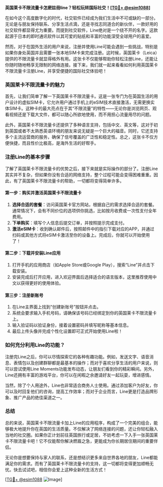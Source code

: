 **英国莱卡不限流量卡怎麽註冊line？轻松玩转国际社交！[[TG💪+ @esim1088](https://t.me/s/esim1088)]**

在如今这个高度数字化的时代，社交软件已经成为我们生活中不可或缺的一部分。无论是与朋友保持联系、分享生活点滴，还是寻找志同道合的新伙伴，一款好用的社交软件都显得尤为重要。而提到社交软件，Line绝对是一个绕不开的名字。这款起源于日本的即时通讯软件以其可爱的贴纸和丰富的功能深受全球用户的喜爱。

然而，对于在国外生活的用户来说，注册并使用Line可能会遇到一些挑战，特别是如果你身处英国并且需要一张本地SIM卡来完成注册。这时候，英国莱卡（Leica）提供的不限流量卡就显得格外有用。这张卡不仅能够帮助你轻松注册Line，还能让你随时随地畅享无限制的网络连接。接下来，我们就一起来看看如何利用英国莱卡不限流量卡注册Line，并享受便捷的国际社交体验吧！

### 英国莱卡不限流量卡的魅力

首先，让我们简单了解一下英国莱卡不限流量卡。这是一张专门为在英国生活的用户设计的虚拟SIM卡，它允许用户通过手机上的eSIM技术直接激活，无需更换实体SIM卡。这种卡的最大亮点在于其“不限流量”的特性——无论你是浏览网页、观看视频还是下载大文件，都可以随心所欲地使用，而不用担心流量用尽的问题。

此外，英国莱卡不限流量卡还提供了多种语言支持，包括中文、英文等，这对于初到英国或者不太熟悉英语环境的朋友来说无疑是一个巨大的福音。同时，它还支持多个主流运营商的服务，确保了信号覆盖的广泛性和稳定性。总之，这张卡不仅方便快捷，而且性价比极高，是海外生活的好帮手。

### 注册Line的基本步骤

了解了英国莱卡不限流量卡的优势之后，接下来就是实际操作的部分了。注册Line其实并不复杂，但如果你没有合适的网络支持，整个过程可能会变得困难重重。因此，有了英国莱卡不限流量卡的帮助，一切都将变得简单许多。

#### 第一步：购买并激活英国莱卡不限流量卡

1. **选择合适的套餐**：访问英国莱卡官方网站，根据自己的需求选择合适的套餐。通常情况下，会有不同价位的选项供你挑选，比如按月收费或一次性支付全年费用。
2. **下单购买**：填写个人信息后提交订单，并按照提示完成支付。
3. **激活eSIM卡**：收到确认邮件后，按照邮件中的指引下载对应的APP，并通过扫码或其他方式将eSIM卡激活至你的设备上。完成后，你就可以开始使用了！

#### 第二步：下载并安装Line应用

1. 打开手机的应用商店（如Apple Store或Google Play），搜索“Line”并点击下载安装。
2. 安装完成后打开应用，进入欢迎界面后选择适合的语言版本，这里推荐使用中文以获得更好的使用体验。

#### 第三步：注册新账号

1. 在Line主界面上找到“创建新账号”按钮并点击。
2. 系统会要求输入手机号码，请确保该号码已经绑定到你的英国莱卡不限流量卡上。
3. 输入验证码以验证身份，接着设置密码并填写昵称等基本信息。
4. 最后上传头像并完成个性化设置即可正式开始使用Line啦！

### 如何充分利用Line的功能？

注册完Line之后，你可以尽情探索它的各种有趣功能。例如，发送文字、语音消息、表情包以及创建群聊都是最基本的操作；而对于喜欢分享生活的用户来说，则可以尝试使用Line Moments功能发布动态，让朋友们看到你的精彩瞬间。另外，Line还拥有丰富的游戏平台，你可以在闲暇之余邀请好友一起玩耍，增进感情。

当然，除了个人用途外，Line也非常适合商务人士使用。通过添加客户为好友，你可以及时回复他们的咨询，提高工作效率；而对于企业而言，Line更是打造品牌形象、推广产品的绝佳渠道之一。

### 总结

总的来说，英国莱卡不限流量卡加上Line的应用程序，构成了一个完美的组合，能够极大地提升你在英国的生活质量。不仅解决了网络连接的问题，还让你轻松融入当地的社交圈。如果你正计划前往英国旅行或定居，不妨考虑一下入手一张英国莱卡不限流量卡吧！它不仅能帮你解决燃眉之急，更能成为你长期居住期间的重要伴侣。

无论你是想要保持与家人的联系，还是想结识更多来自世界各地的朋友，Line都能满足你的需求。而有了英国莱卡不限流量卡的支持，这一切都将变得更加顺畅无忧。快去试试吧，相信你会爱上这种全新的生活方式！

[[TG💪+ @esim1088](https://t.me/s/esim1088) ![Image](https://i.postimg.cc/4NQfJmqS/Snipaste-2025-05-13-00-14-12.png)]